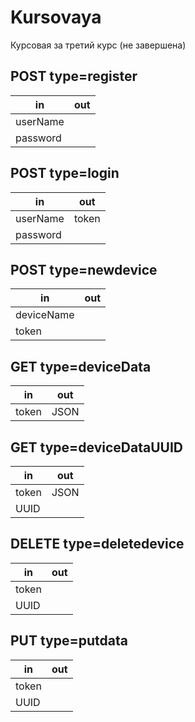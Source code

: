# Kursovaya
Курсовая за третий курс (не завершена)

## POST type=register
| in | out | 
|---|---|
|userName| |
|password| | 

## POST type=login
| in | out |
|---|---|
|userName|token |
|password| |

## POST type=newdevice
| in | out |
|---|---|
|deviceName||
|token| |

## GET type=deviceData
| in | out |
|---|---|
|token|JSON|

## GET type=deviceDataUUID
| in | out |
|---|---|
|token|JSON|
|UUID||

## DELETE type=deletedevice
| in | out |
|---|---|
|token||
|UUID||

## PUT type=putdata
| in | out |
|---|---|
|token||
|UUID||
